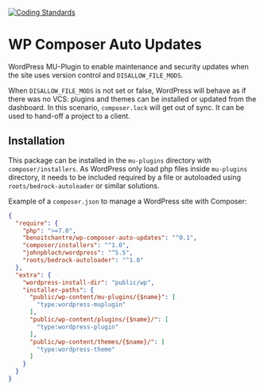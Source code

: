 [![Coding Standards](https://github.com/benoitchantre/wp-composer-auto-updates/actions/workflows/coding-standards.yml/badge.svg)](https://github.com/benoitchantre/wp-composer-auto-updates/actions/workflows/coding-standards.yml)

# WP Composer Auto Updates

WordPress MU-Plugin to enable maintenance and security updates when the site uses version control and `DISALLOW_FILE_MODS`.

When `DISALLOW_FILE_MODS` is not set or false, WordPress will behave as if there was no VCS: plugins and themes can be installed or updated from the dashboard.
In this scenario, `composer.lock` will get out of sync. It can be used to hand-off a project to a client.

## Installation

This package can be installed in the `mu-plugins` directory with `composer/installers`.
As WordPress only load php files inside `mu-plugins` directory, it needs to be included required by a file or autoloaded using `roots/bedrock-autoloader` or similar solutions.

Example of a `composer.json` to manage a WordPress site with Composer:

```json
{
  "require": {
    "php": ">=7.0",
    "benoitchantre/wp-composer-auto-updates": "^0.1",
    "composer/installers": "^1.0", 
    "johnpbloch/wordpress": "^5.5", 
    "roots/bedrock-autoloader": "^1.0"
  },
  "extra": {
    "wordpress-install-dir": "public/wp",
    "installer-paths": {
      "public/wp-content/mu-plugins/{$name}": [
        "type:wordpress-muplugin"
      ],
      "public/wp-content/plugins/{$name}/": [
        "type:wordpress-plugin"
      ],
      "public/wp-content/themes/{$name}/": [
        "type:wordpress-theme"
      ]
    }
  }
}
```

